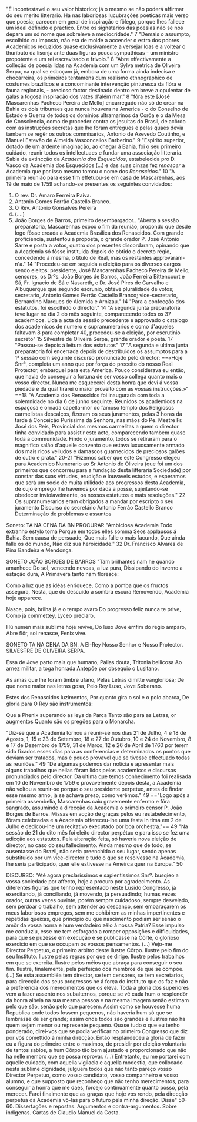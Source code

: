 "É incontestavel o seu valor historico; já o mesmo se não poderá affirmar do seu merito litterario. Ha nas laboriosas lucubrações poeticas mais verso que poesia; carecem em geral de inspiração e fôlego, porque lhes fallece um ideal definido e practico. Entre os signatarios das poesias não se nos depara um só nome que sobreleve a mediocridade." 7
"Demais o assumpto, escolhido ou imposto, não era de molde a accender o estro dos pobres Academicos reduzidos quase exclusivamente a versejar loas e a voltear o thuributo da lisonja ante duas figuras pouca sympathicas - um ministro propotente e um rei escravisado e frivolo." 8
"Abre effectivamente a colleção de poesia lidas na Academia com um Sylva metrica de Oliveira Serpa, na qual se esboçam já, embora de uma forma ainda indecisa e chocarreira, os primeiros tentamens dum realismo ethnographico de costumes brazilicos e a concominante intervenção pinturesca da flóra e fauna regionais, - precioso factor destinado dentro em breve a opulentar de galas a fogosa inspiração dos vates d'além mar." 8
"fôra este [José Mascarenhas Pacheco Pereira de Mello] encarregado não só de crear na Bahia os dois tribunaes que nunca houvera na America - o do Conselho de Estado e Guerra de todos os dominios ultramarinos da Corôa e o da Mesa de Consciencia, como de proceder contra os jesuitas do Brasil, de acôrdo com as instruções secretas que lhe foram entregues e pelas quaes devia tambem se regêr os outros commisarios, Antonio de Azevedo Coutinho, e Manuel Estevão de Almeida Vasconcellos Barberino." 9
"Espirito superior, dotado de um ardente imaginação, ao chegar á Bahia, foi o seu primeiro cuidado, reunir todos os intellectuaes e fundar uma associação litteraria. Sabia da extincção da *Academia dos Esquecidos*, estabelecida pro D. Vasco da Academia dos Esquecidos (...) e das suas cinzas fez *renascer* a Academia que por isso mesmo tomou o nome dos *Renascidos*." 10
"A primeira reunião para esse fim effetuou-se em casa de Mascarenhas, aos 19 de maio de 1759 achando-se presentes os seguintes convidados:
1. O rev. Dr. Amaro Ferreira Paiva.
2. Antonio Gomes Ferrão Castello Branco.
3. O Rev. Antonio Gonsalves Pereira
4. (....)
5. João Borges de Barros, primeiro desembargador..
"Aberta a sessão preparatoria, Mascarenhas expox o fim da reunião, propondo que desde logo fôsse creada a Academia Brasilica dos Renascidos. Com grande proficiencia, sustentou a proposta, o grande orador P. José Antonio Sarre e posta a votos, quatro dos presentes discordaram, opinando que a Academia só fôsse instituida depois de obtido o decreto régio, concedendo á mesma, o titulo de Real, mas os restantes approvaram-n'a." 14
"Procedeu-se em seguida a eleição para os diversos cargos sendo eleitos: presidente, José Mascarenhas Pacheco Pereira de Mello, censores, os Drºs. João Borges de Barros, João Ferreira Bittencourt e Sá, Fr. Ignacio de Sá e Nasareth, e Dr. José Pires de Carvalho e Albuquerque que segundo escrunio, obteve pluralidade de votos; secretario, Antonio Gomes Ferrão Castello Branco; vice-secretario, Bernardino Marques de Alemida e Arnizau." 14
"Para a confecção dos estatutos, foi escolhido o director." 14
"A segunda junta preparatoria teve lugar no dia 2 do mês seguinte, comparecendo todos os 37 academicos. Lida a acta da sessão precedente e approvado o catalogo dos academicos de numero e supranumerarios e como d'aqueles faltavam 8 para completar 40, procedeu-se a eleição, por escrutinio secreto" 15
Silvestre de Oliveira Serpa, grande orador e poeta. 17
"Passou-se depois á leitura dos estatutos" 17
"A segunda e ultima junta preparatoria foi encerrada depois de destribuidos os assumptos para a 1ª sessão com  seguinte discurso pronunciado pelo director:
==«Hoje Snrº, completa um anno que por força do preceito do nosso Real Protector, embarquei para esta America. Pouco considerava eu então, que havia de conseguir a fortuna de ser vosso collega quanto mais o vosso director. Nunca me esquecerei desta honra que devi á vossa piedade e da qual tirarei o maior proveito com as vossas instrucções.»" ==18
"A Academia dos Renascidos foi inaugurada com toda a solemnidade no dia 6 de junho seguinte. Reunidos os academicos na espaçosa e ornada capella-mór do famoso templo dos Religiosos carmelistas descalços, fizeram os seus juramentos, pelas 3 horas da tarde á Conceição Purissima da Senhora, nas mãos do Pe. Mestre Fr. José dos Reis, Provincial dos mesmos carmelitas a quem o director tinha convidado para assistir este acto, comparecendo tambem quase toda a communidade. Findo o juramento, todos se retiraram para o magnifico salão d'aquelle convento que estava luxuosamente armado dos mais ricos velludos e damascos guarnecidos de preciosos galões de outro e prata." 20-21
"Fizemos saber que este Congresso elegeu para Academico Numerario ao Sr Antonio de Oliveira (que foi um dos primeiros que concorreu para a fundação desta litteraria Sociedade) por constar das suas virtudes, erudição e louvaveis estudos, e esperamos que será um socio de muita utilidade aos progressos desta Academia, de cujo emprego lhe havemos por dada a posse, sujeitando-se obedecer inviolavelmente, os nossos estatutos e mais resoluções." 22
Os supranumerarios eram obrigados a mandar por escripto o seu juramento 
Discurso do secretário Antonio Ferrão Castello Branco
Determinação de problemas e assuntos


Soneto: TA NA CENA DA BN PROCURAR
"Ambiciosa Academia
Todo extranho estylo toma
Porque em todos elles somma
Seos applausos á Bahia.
Sem causa de persuade,
Que mais falle o mais facundo,
Que ainda falle os do mundo,
Não diz sua heroicidade." 32
Dr. Francisco Alvares de Pina Bandeira e Mendonça.

SONETO JOÃO BORGES DE BARROS
"Tam brilhantes nam he quando amanhece
Do sol, vencendo nevoas, a luz pura,
Dissipando do Inverno a estação dura,
A Primavera tanto nam floresce:

Como a luz que as idéas enriquece,
Como a pomba que os fructos assegura,
Nesta, que do descuido a sombra escura
Removendo, Academia hoje apparece.

Nasce, pois, brilha já e o tempo avaro
Do progresso feliz nunca te prive,
Como já commettey, Lyceo preclaro,

Hù numen mais sublime hoje revive,
Do luso Jove emfim do regio amparo,
Abre flôr, sol renasce, Fenix vive.


SONETO TA NA CENA DA BN. A El-Rey Nosso Senhor e Nosso Protector. SILVESTRE DE OLIVEIRA SERPA.

Essa de Jove parto mais que humano,
Pallas douta, Tritonia bellicosa
Ao arnez militar, a toga honrada
Antepõe por obsequio o Lusitano.

As amas que lhe foram timbre ufano,
Pelas Letras dimitte vangloriosa;
De que nome maior nas letras gosa,
Pelo Rey Luso, Jove Soberano.

Estes dos Renascidos luzimentos,
Por quanto gira o sol e o polo abarca,
De gloria para O Rey são instrumentos:

Que a Phenix superando as leys da Parca
Tanto são para as Letras, or augmentos
Quanto são os pregões para o Monarcha.

"Diz-se que a Academia tornou a reunir-se nos dias 21 de Julho, 4 e 18 de Agosto, 1, 15 e 23 de Setembro, 18 e 27 de Outubro, 10 e 24 de Novembro, 8 e 17 de Dezembro de 1759, 31 de Março, 12 e 26 de Abril de 1760 por terem sido fixados esses dias para as conferencias e determinados os pontos que deviam ser tratados, mas é pouco provavel que se tivesse effectuado todas as reuniões." 49
"De algumas podemos dar noticia e apresentar mais alguns trabalhos que nellas fôram lidos pelos academicos e discursos pronunciados pelo director. Da ultima que temos conhecimento foi realisada em 10 de Novembro de 1759 e provavelmente depois desta, a Academia não voltou a reunir-se porque o seu presidente perpetuo, antes de findar esse mesmo anno, já se achava preso, como verêmos." 49
=="Logo após a primeira assembelia, Mascarenhas caíu gravemente enfermo e fôra sangrado, assumindo a direcção da Academia o primeiro censor P. João Borges de Barros. Missas em acção de graças pelos eu restabelecimento, fôram celebradas e a Academia offereceu-lhe uma festa in tima em 2 de Julho e dedicou-lhe um recitativo executado por boa orchestra."== 49
"Na sessão de 21 do dito mês foi eleito director perpétuo e para isso se fez uma adicção aos estatutos. Pela alteração feita, só haveria nova eleição de director, no caso do seu fallecimento. Ainda mesmo que de todo, se ausentasse do Brazil, não seria preenchido o seu lugar, sendo apenas substituído por um vice-director e tudo o que se resolvesse na Academia, lhe seria participado, quer elle estivesse na Ameirca quer na Europa." 50

DISCURSO:
"Até agora preclarissimos e sapientissimos Snrº. busqieo a vossa sociedade por affecto, hoje a procuro por agradecimento. As diferentes figuras que tenho representado neste Lusido Congresso, já exercitando, já conciliando, já movendo, já persuadindo; humas vezes orador, outras vezes ouvinte, porém sempre cuidadoso, sempre desvelado, sem perdoar o trabalho, sem attender ao descanço, sem embaraçarem os meus laboriosos empregos, sem me cohibirem as minhas impertinentes e repetidas queixas, que principio ou que nascimento podiam ser senão o amôr da vossa honra e hum verdadeiro zêlo á nossa Patria? Esse impulso me conduziu, esse me tem esforçado a romper opposições e difficuldades, para que se puzesse em execução e se publicasse na Côrte, o glorioso exercicio em que se occupam os vossos pensamentos. (...) Vejo-me Director Perpetuo, o primeiro arbitro deste ilustre Côrpo. Ilustre pelo fim do seu Instituto. Ilustre pelas regras por que se dirige. Ilustre pelos trabalhos em que se exercita. Ilustre pelos méios que abraça para conseguir o seu fim. Ilustre, finalemente, pela perfeição dos membros de que se compõe. (...) Se esta assembléa tem director, se tem censores, se tem secretarios, para direcção dos seus progressos he á força do instituto que os faz e não á preferencia dos merecimentos que os eleva. Toda a gloria dos superiores vem a fazer assento nos subalternos, porque se vê cada hum o resplendôr da honra alheia na sua mesma pessoa e na mesma imagem senão estimam pelo que são, senão pelo que parecem. Assim como se houvesse huma Republica onde todos fossem pequenos, não haveria hum só que se lembrasse de ser grande; assim onde todos são grandes e ilustres não ha quem sejam menor ou represente pequeno. Quase tudo o que eu tenho ponderado, direi-vos que se podia verificar no primeiro Congresso que diz por vós comettido á minha direcção. Então resplandeceu a gloria de fazer eu a figura do primeiro entre o maximos, de presidir por eleição voluntaria de tantos sabios, a hum Côrpo tão bem ajustado e proporcionado que não ha nelle membro que se possa reprovar. (...) Entretanto, eu me portarei com aquelle cuidado, com aquella vigilacia e aquella modestia, que collocado nesta sublime dignidade, julguem todos que não tanto pareço vosso Director Perpetuo, como vosso candidato, vosso companheiro e vosso alumno, e que supposto que reconheço que não tenho merecimentos, para conseguir a honra que me daes, forcejo continuamente quanto posso, pela merecer. Farei finalmente que as graças que hoje vos rendo, pela direcção perpetua da Academia vô-las para o futuro pela minha direção. Disse" 50-60.
Dissertações e repostas. Argumentos e contra-argumentos. Sobre indigenas.
Cartas de Claudio Manuel da Costa.










